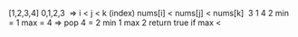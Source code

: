 [1,2,3,4]
0,1,2,3
​
=> i < j < k (index)
nums[i] < nums[j] < nums[k]
​
3  1  4  2
min = 1
max = 4
=> pop 4 = 2
min 1 max 2
return true if max <
